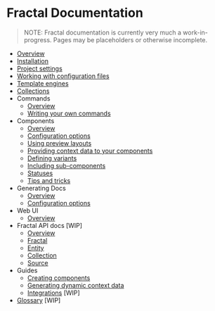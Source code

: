 <!-- DOCTOC SKIP -->

# Fractal Documentation

> NOTE: Fractal documentation is currently very much a work-in-progress. Pages may be placeholders or otherwise incomplete.

* [Overview](/docs/overview.md)
* [Installation](/docs/installation.md)
* [Project settings](/docs/project-settings.md)
* [Working with configuration files](/docs/configuration-files.md)
* [Template engines](/docs/engines/overview.md)
* [Collections](/docs/collections.md)
* Commands
	* [Overview](/docs/commands/overview.md)
	* [Writing your own commands](/docs/commands/custom.md)
* Components
	* [Overview](/docs/components/overview.md)
	* [Configuration options](/docs/components/configuration.md)
	* [Using preview layouts](/docs/components/layouts.md)
	* [Providing context data to your components](/docs/components/context.md)
 	* [Defining variants](/docs/components/variants.md)
	* [Including sub-components](/docs/components/sub-components.md)
	* [Statuses](/docs/components/statuses.md)
	* [Tips and tricks](/docs/components/tips.md)
* Generating Docs
	* [Overview](/docs/documentation/overview.md)
	* [Configuration options](/docs/documentation/configuration.md)
* Web UI
	* [Overview](/docs/web/overview.md)
* Fractal API docs [WIP]
	* [Overview](/docs/api/overview.md)
	* [Fractal](/docs/api/fractal.md)
	* [Entity](/docs/api/entity.md)
	* [Collection](/docs/api/collection.md)
	* [Source](/docs/api/source.md)
* Guides
	* [Creating components](/docs/guides/creating-components.md)
	* [Generating dynamic context data](/docs/guides/dynamic-context.md)
	* [Integrations](/docs/guides/integration.md) [WIP]
* [Glossary](/docs/glossary.md) [WIP]
